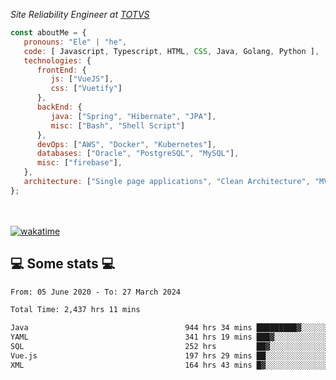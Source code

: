 <p><em>Site Reliability Engineer at <a href="https://www.totvs.com/">TOTVS</a></br>
</em></p>


```javascript
const aboutMe = {
   pronouns: "Ele" | "he",
   code: [ Javascript, Typescript, HTML, CSS, Java, Golang, Python ],
   technologies: {
      frontEnd: {
         js: ["VueJS"],
         css: ["Vuetify"]
      },
      backEnd: {
         java: ["Spring", "Hibernate", "JPA"],
         misc: ["Bash", "Shell Script"]
      },
      devOps: ["AWS", "Docker", "Kubernetes"],
      databases: ["Oracle", "PostgreSQL", "MySQL"],
      misc: ["firebase"],
   },
   architecture: ["Single page applications", "Clean Architecture", "MVC", "Microservices"],
};
```
</br></br>
[![wakatime](https://wakatime.com/badge/user/a3a8ed06-d304-4d6b-bc86-4adc418cdea7.svg)](https://wakatime.com/@a3a8ed06-d304-4d6b-bc86-4adc418cdea7)
<h2>💻 Some stats 💻</h2>

<!--START_SECTION:waka-->

```txt
From: 05 June 2020 - To: 27 March 2024

Total Time: 2,437 hrs 11 mins

Java                                   944 hrs 34 mins █████████▓░░░░░░░░░░░░░░░   38.76 %
YAML                                   341 hrs 19 mins ███▓░░░░░░░░░░░░░░░░░░░░░   14.01 %
SQL                                    252 hrs         ██▓░░░░░░░░░░░░░░░░░░░░░░   10.34 %
Vue.js                                 197 hrs 29 mins ██░░░░░░░░░░░░░░░░░░░░░░░   08.10 %
XML                                    164 hrs 43 mins █▓░░░░░░░░░░░░░░░░░░░░░░░   06.76 %
```

<!--END_SECTION:waka-->

